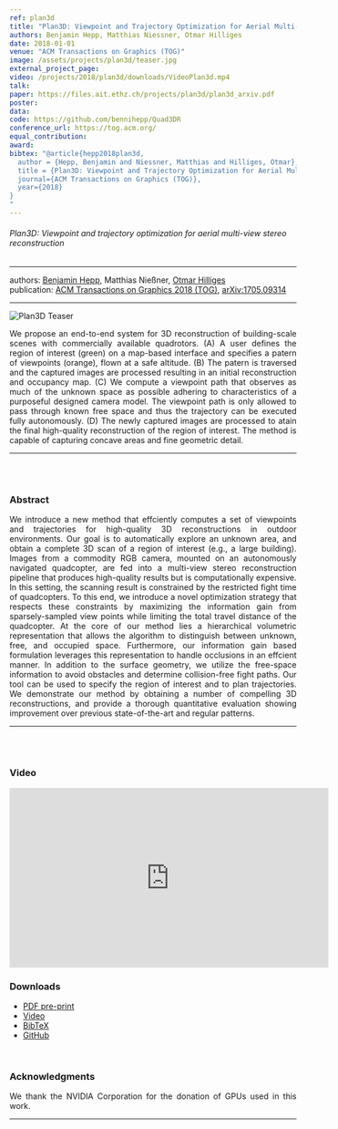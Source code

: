 ```yaml
---
ref: plan3d
title: "Plan3D: Viewpoint and Trajectory Optimization for Aerial Multi-View Stereo Reconstruction"
authors: Benjamin Hepp, Matthias Niessner, Otmar Hilliges
date: 2018-01-01
venue: "ACM Transactions on Graphics (TOG)"
image: /assets/projects/plan3d/teaser.jpg
external_project_page: 
video: /projects/2018/plan3d/downloads/VideoPlan3d.mp4
talk: 
paper: https://files.ait.ethz.ch/projects/plan3d/plan3d_arxiv.pdf
poster: 
data: 
code: https://github.com/bennihepp/Quad3DR
conference_url: https://tog.acm.org/
equal_contribution: 
award: 
bibtex: "@article{hepp2018plan3d,
  author = {Hepp, Benjamin and Niessner, Matthias and Hilliges, Otmar},
  title = {Plan3D: Viewpoint and Trajectory Optimization for Aerial Multi-View Stereo Reconstruction},
  journal={ACM Transactions on Graphics (TOG)},
  year={2018}
}
"
---
```


<h6>Plan3D: Viewpoint and trajectory optimization for aerial multi-view stereo reconstruction</h6>
<hr />

<div class="fullcol">
    <div class="teaser-info-projectpage">
            <span class="normalcap">authors:</span>
            <span class="authorcap">
                <nobr><a href="/people/hepp/" title="Benjamin Hepp">Benjamin Hepp</a>, </nobr>
                <nobr>Matthias Nie&szlig;ner, </nobr>
                <nobr><a href="/people/hilliges/" title="Otmar Hilliges">Otmar Hilliges</a> </nobr>
            </span>
            <br/>
            <span class="normalcap"><nobr>publication: </nobr></span>
            <span class="authorcap">
                <a class="a-text-ext" href="https://tog.acm.org/" title="ACM Transactions on Graphics 2018 (TOG)">ACM Transactions on Graphics 2018 (TOG)</a>,
                <a class="a-text-ext" href="https://arxiv.org/abs/1705.09314">arXiv:1705.09314</a>
            </span>
        <hr />
    </div>
</div>

<div class="fullcol">
    <img class="fullcol" src="<?php ait_root_dir();?>projects/2018/plan3d/teaser-paper.jpg" alt="Plan3D Teaser" />
    <div class="fullcol">
        <p align="justify">
            <span class="figurecap">
We propose an end-to-end system for 3D reconstruction of building-scale scenes with commercially available quadrotors. (A)
A user defines the region of interest (green) on a map-based interface and specifies a patern of viewpoints (orange), flown at a safe
altitude. (B) The patern is traversed and the captured images are processed resulting in an initial reconstruction and occupancy
map. (C) We compute a viewpoint path that observes as much of the unknown space as possible adhering to characteristics of a
purposeful designed camera model. The viewpoint path is only allowed to pass through known free space and thus the trajectory can
be executed fully autonomously. (D) The newly captured images are processed to atain the final high-quality reconstruction of the
region of interest. The method is capable of capturing concave areas and fine geometric detail.
            </span>
        </p>
        <hr />
        <br/>
        <br/>
    </div>
</div>

<div class="fullcol">
    <h3>Abstract</h3>
    <p align="justify">
We introduce a new method that effciently computes a set of viewpoints and trajectories for high-quality 3D reconstructions
in outdoor environments. Our goal is to automatically explore an unknown area, and obtain a complete 3D scan of a region of
interest (e.g., a large building). Images from a commodity RGB camera, mounted on an autonomously navigated quadcopter, are
fed into a multi-view stereo reconstruction pipeline that produces high-quality results but is computationally expensive. In this
setting, the scanning result is constrained by the restricted fight time of quadcopters. To this end, we introduce a novel optimization
strategy that respects these constraints by maximizing the information gain from sparsely-sampled view points while limiting the total
travel distance of the quadcopter. At the core of our method lies a hierarchical volumetric representation that allows the algorithm
to distinguish between unknown, free, and occupied space. Furthermore, our information gain based formulation leverages this
representation to handle occlusions in an effcient manner. In addition to the surface geometry, we utilize the free-space information to
avoid obstacles and determine collision-free fight paths. Our tool can be used to specify the region of interest and to plan trajectories.
We demonstrate our method by obtaining a number of compelling 3D reconstructions, and provide a thorough quantitative evaluation
showing improvement over previous state-of-the-art and regular patterns.
    </p>
    <hr />
    <br/>
    <br/>
</div>

<div class="fullcol">
<h3>Video</h3>
    <div class="video" align="center">
        <iframe width="560" height="315" src="https://www.youtube.com/embed/jdqTFL-WbX8" frameborder="0" allow="accelerometer; autoplay; encrypted-media; gyroscope; picture-in-picture" allowfullscreen></iframe>
    </div>
</div>

<div class="fullcol">
 <h3>Downloads</h3>
    <ul class="linklist">
        <li class="a-pdf"><a title="PDF pre-print" href="<?php ait_root_dir();?>projects/2018/plan3d/downloads/plan3d_arxiv.pdf">PDF pre-print</a></li>
        <li class="a-vid"><a title="Video" href="<?php ait_root_dir();?>projects/2018/plan3d/downloads/VideoPlan3d.mp4">Video</a></li>
        <li class="a-bib"><a title="BibTex" href="<?php ait_root_dir();?>projects/2018/plan3d/plan3d-tog.bib">BibTeX</a></li>
        <li class="a-cod"><a title="Github" href="https://github.com/bennihepp/Quad3DR">GitHub</a></li>
    </ul>
    <br/>
</div>


<div class="fullcol">
    <h3>Acknowledgments</h3>
    <p align="justify">
We thank the NVIDIA Corporation for the donation of GPUs used in this work.
    </p>
    <hr />
    <br/>
    <br/>
</div>

